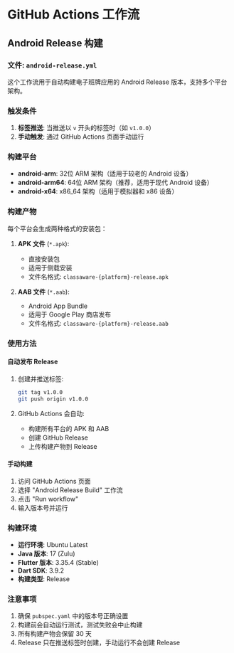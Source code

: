 # GitHub Actions 工作流

## Android Release 构建

### 文件: `android-release.yml`

这个工作流用于自动构建电子班牌应用的 Android Release 版本，支持多个平台架构。

### 触发条件

1. **标签推送**: 当推送以 `v` 开头的标签时（如 `v1.0.0`）
2. **手动触发**: 通过 GitHub Actions 页面手动运行

### 构建平台

- **android-arm**: 32位 ARM 架构（适用于较老的 Android 设备）
- **android-arm64**: 64位 ARM 架构（推荐，适用于现代 Android 设备）
- **android-x64**: x86_64 架构（适用于模拟器和 x86 设备）

### 构建产物

每个平台会生成两种格式的安装包：

1. **APK 文件** (`*.apk`): 
   - 直接安装包
   - 适用于侧载安装
   - 文件名格式: `classaware-{platform}-release.apk`

2. **AAB 文件** (`*.aab`):
   - Android App Bundle
   - 适用于 Google Play 商店发布
   - 文件名格式: `classaware-{platform}-release.aab`

### 使用方法

#### 自动发布 Release

1. 创建并推送标签:
   ```bash
   git tag v1.0.0
   git push origin v1.0.0
   ```

2. GitHub Actions 会自动:
   - 构建所有平台的 APK 和 AAB
   - 创建 GitHub Release
   - 上传构建产物到 Release

#### 手动构建

1. 访问 GitHub Actions 页面
2. 选择 "Android Release Build" 工作流
3. 点击 "Run workflow"
4. 输入版本号并运行

### 构建环境

- **运行环境**: Ubuntu Latest
- **Java 版本**: 17 (Zulu)
- **Flutter 版本**: 3.35.4 (Stable)
- **Dart SDK**: 3.9.2
- **构建类型**: Release

### 注意事项

1. 确保 `pubspec.yaml` 中的版本号正确设置
2. 构建前会自动运行测试，测试失败会中止构建
3. 所有构建产物会保留 30 天
4. Release 只在推送标签时创建，手动运行不会创建 Release